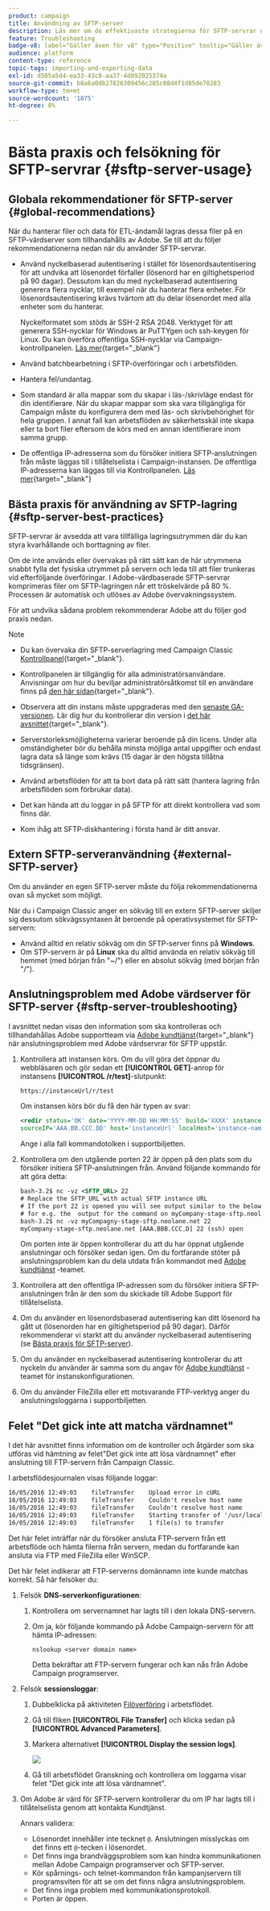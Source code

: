```yaml
---
product: campaign
title: Användning av SFTP-server
description: Läs mer om de effektivaste strategierna för SFTP-servrar och felsökning
feature: Troubleshooting
badge-v8: label="Gäller även för v8" type="Positive" tooltip="Gäller även Campaign v8"
audience: platform
content-type: reference
topic-tags: importing-and-exporting-data
exl-id: d585a5d4-ea33-43c8-aa37-4d892025374a
source-git-commit: b8a6a0db27826309456c285c08d4f1d85de70283
workflow-type: tm+mt
source-wordcount: '1075'
ht-degree: 8%

---
```


# Bästa praxis och felsökning för SFTP-servrar {#sftp-server-usage}

## Globala rekommendationer för SFTP-server {#global-recommendations}

När du hanterar filer och data för ETL-ändamål lagras dessa filer på en SFTP-värdserver som tillhandahålls av Adobe. Se till att du följer rekommendationerna nedan när du använder SFTP-servrar.

* Använd nyckelbaserad autentisering i stället för lösenordsautentisering för att undvika att lösenordet förfaller (lösenord har en giltighetsperiod på 90 dagar). Dessutom kan du med nyckelbaserad autentisering generera flera nycklar, till exempel när du hanterar flera enheter. För lösenordsautentisering krävs tvärtom att du delar lösenordet med alla enheter som du hanterar.

  Nyckelformatet som stöds är SSH-2 RSA 2048. Verktyget för att generera SSH-nycklar för Windows är PuTTYgen och ssh-keygen för Linux. Du kan överföra offentliga SSH-nycklar via Campaign-kontrollpanelen. [Läs mer](https://experienceleague.adobe.com/en/docs/control-panel/using/sftp-management/key-management){target="_blank"}

* Använd batchbearbetning i SFTP-överföringar och i arbetsflöden.

* Hantera fel/undantag.

* Som standard är alla mappar som du skapar i läs-/skrivläge endast för din identifierare. När du skapar mappar som ska vara tillgängliga för Campaign måste du konfigurera dem med läs- och skrivbehörighet för hela gruppen. I annat fall kan arbetsflöden av säkerhetsskäl inte skapa eller ta bort filer eftersom de körs med en annan identifierare inom samma grupp.

* De offentliga IP-adresserna som du försöker initiera SFTP-anslutningen från måste läggas till i tillåtelselista i Campaign-instansen. De offentliga IP-adresserna kan läggas till via Kontrollpanelen. [Läs mer](https://experienceleague.adobe.com/en/docs/control-panel/using/sftp-management/ip-range-allow-listing){target="_blank"}

## Bästa praxis för användning av SFTP-lagring {#sftp-server-best-practices}

SFTP-servrar är avsedda att vara tillfälliga lagringsutrymmen där du kan styra kvarhållande och borttagning av filer.

Om de inte används eller övervakas på rätt sätt kan de här utrymmena snabbt fylla det fysiska utrymmet på servern och leda till att filer trunkeras vid efterföljande överföringar. I Adobe-värdbaserade SFTP-servrar komprimeras filer om SFTP-lagringen når ett tröskelvärde på 80 %. Processen är automatisk och utlöses av Adobe övervakningssystem.

För att undvika sådana problem rekommenderar Adobe att du följer god praxis nedan.

>[!NOTE]
>
>* Du kan övervaka din SFTP-serverlagring med Campaign Classic [Kontrollpanel](https://experienceleague.adobe.com/docs/control-panel/using/sftp-management/sftp-storage-management.html){target="_blank"}.
>
>* Kontrollpanelen är tillgänglig för alla administratörsanvändare. Anvisningar om hur du beviljar administratörsåtkomst till en användare finns på [den här sidan](https://experienceleague.adobe.com/docs/control-panel/using/discover-control-panel/managing-permissions.html?lang=sv#discover-control-panel){target="_blank"}.
>
>* Observera att din instans måste uppgraderas med den [senaste GA-versionen](../../rn/using/rn-overview.md). Lär dig hur du kontrollerar din version i [det här avsnittet](../../platform/using/launching-adobe-campaign.md#getting-your-campaign-version){target="_blank"}.

* Serverstorleksmöjligheterna varierar beroende på din licens. Under alla omständigheter bör du behålla minsta möjliga antal uppgifter och endast lagra data så länge som krävs (15 dagar är den högsta tillåtna tidsgränsen).

* Använd arbetsflöden för att ta bort data på rätt sätt (hantera lagring från arbetsflöden som förbrukar data).

* Det kan hända att du loggar in på SFTP för att direkt kontrollera vad som finns där.

* Kom ihåg att SFTP-diskhantering i första hand är ditt ansvar.

## Extern SFTP-serveranvändning {#external-SFTP-server}

Om du använder en egen SFTP-server måste du följa rekommendationerna ovan så mycket som möjligt.

När du i Campaign Classic anger en sökväg till en extern SFTP-server skiljer sig dessutom sökvägssyntaxen åt beroende på operativsystemet för SFTP-servern:

* Använd alltid en relativ sökväg om din SFTP-server finns på **Windows**.
* Om STP-servern är på **Linux** ska du alltid använda en relativ sökväg till hemmet (med början från &quot;~/&quot;) eller en absolut sökväg (med början från &quot;/&quot;).

## Anslutningsproblem med Adobe värdserver för SFTP-server {#sftp-server-troubleshooting}

I avsnittet nedan visas den information som ska kontrolleras och tillhandahållas Adobe supportteam via [Adobe kundtjänst](https://helpx.adobe.com/se/enterprise/admin-guide.html/enterprise/using/support-for-experience-cloud.ug.html){target="_blank"} när anslutningsproblem med Adobe värdservrar för SFTP uppstår.

1. Kontrollera att instansen körs. Om du vill göra det öppnar du webbläsaren och gör sedan ett **[!UICONTROL GET]**-anrop för instansens **[!UICONTROL /r/test]**-slutpunkt:

   ```xml
   https://instanceUrl/r/test
   ```

   Om instansen körs bör du få den här typen av svar:

   ```xml
   <redir status='OK' date='YYYY-MM-DD HH:MM:SS' build='XXXX' instance='instance-name'
   sourceIP='AAA.BB.CCC.DD' host='instanceUrl' localHost='instance-name'/>
   ```

   Ange i alla fall kommandotolken i supportbiljetten.

1. Kontrollera om den utgående porten 22 är öppen på den plats som du försöker initiera SFTP-anslutningen från. Använd följande kommando för att göra detta:

   ```xml
   bash-3.2$ nc -vz <SFTP_URL> 22
   # Replace the SFTP_URL with actual SFTP instance URL
   # If the port 22 is opened you will see output similar to the below one
   # for e.g. the  output for the command on myCompany-stage-sftp.neolane.net after ssh-out, will give
   bash-3.2$ nc -vz myCompagny-stage-sftp.neolane.net 22
   myCompany-stage-sftp.neolane.net [AAA.BBB.CCC.D] 22 (ssh) open
   ```

   Om porten inte är öppen kontrollerar du att du har öppnat utgående anslutningar och försöker sedan igen. Om du fortfarande stöter på anslutningsproblem kan du dela utdata från kommandot med [Adobe kundtjänst](https://helpx.adobe.com/se/enterprise/admin-guide.html/enterprise/using/support-for-experience-cloud.ug.html) -teamet.

1. Kontrollera att den offentliga IP-adressen som du försöker initiera SFTP-anslutningen från är den som du skickade till Adobe Support för tillåtelselista.
1. Om du använder en lösenordsbaserad autentisering kan ditt lösenord ha gått ut (lösenorden har en giltighetsperiod på 90 dagar). Därför rekommenderar vi starkt att du använder nyckelbaserad autentisering (se [Bästa praxis för SFTP-server](#sftp-server-best-practices)).
1. Om du använder en nyckelbaserad autentisering kontrollerar du att nyckeln du använder är samma som du angav för [Adobe kundtjänst](https://helpx.adobe.com/se/enterprise/admin-guide.html/enterprise/using/support-for-experience-cloud.ug.html) -teamet för instanskonfigurationen.
1. Om du använder FileZilla eller ett motsvarande FTP-verktyg anger du anslutningsloggarna i supportbiljetten.

## Felet &quot;Det gick inte att matcha värdnamnet&quot;

I det här avsnittet finns information om de kontroller och åtgärder som ska utföras vid hämtning av felet&quot;Det gick inte att lösa värdnamnet&quot; efter anslutning till FTP-servern från Campaign Classic.

I arbetsflödesjournalen visas följande loggar:

```xml
16/05/2016 12:49:03    fileTransfer    Upload error in cURL
16/05/2016 12:49:03    fileTransfer    Couldn't resolve host name
16/05/2016 12:49:03    fileTransfer    Couldn't resolve host name
16/05/2016 12:49:03    fileTransfer    Starting transfer of '/usr/local/neolane/nl6/var/williamreed/export/Recipients' to 'ftp://213.253.61.250/Recipients'
16/05/2016 12:49:03    fileTransfer    1 file(s) to transfer
```

Det här felet inträffar när du försöker ansluta FTP-servern från ett arbetsflöde och hämta filerna från servern, medan du fortfarande kan ansluta via FTP med FileZilla eller WinSCP.

Det här felet indikerar att FTP-serverns domännamn inte kunde matchas korrekt. Så här felsöker du:

1. Felsök **DNS-serverkonfigurationen**:

   1. Kontrollera om servernamnet har lagts till i den lokala DNS-servern.
   1. Om ja, kör följande kommando på Adobe Campaign-servern för att hämta IP-adressen:

      `nslookup <server domain name>`

      Detta bekräftar att FTP-servern fungerar och kan nås från Adobe Campaign programserver.

1. Felsök **sessionsloggar**:

   1. Dubbelklicka på aktiviteten [Filöverföring](../../workflow/using/file-transfer.md) i arbetsflödet.
   1. Gå till fliken **[!UICONTROL File Transfer]** och klicka sedan på **[!UICONTROL Advanced Parameters]**.
   1. Markera alternativet **[!UICONTROL Display the session logs]**.

      ![](assets/sftp-error-display-logs.png)

   1. Gå till arbetsflödet Granskning och kontrollera om loggarna visar felet &quot;Det gick inte att lösa värdnamnet&quot;.

1. Om Adobe är värd för SFTP-servern kontrollerar du om IP har lagts till i tillåtelselista genom att kontakta Kundtjänst.

   Annars validera:

   * Lösenordet innehåller inte tecknet `@`. Anslutningen misslyckas om det finns ett `@`-tecken i lösenordet.
   * Det finns inga brandväggsproblem som kan hindra kommunikationen mellan Adobe Campaign programserver och SFTP-server.
   * Kör spårnings- och telnet-kommandon från kampanjservern till programsviten för att se om det finns några anslutningsproblem.
   * Det finns inga problem med kommunikationsprotokoll.
   * Porten är öppen.
